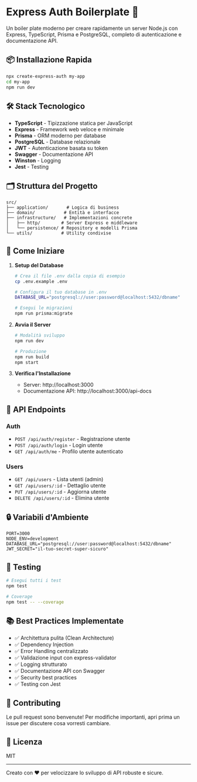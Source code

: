 # Express Auth Boilerplate 🚀

Un boiler plate moderno per creare rapidamente un server Node.js con Express, TypeScript, Prisma e PostgreSQL, completo di autenticazione e documentazione API.

## 📦 Installazione Rapida

```bash
npx create-express-auth my-app
cd my-app
npm run dev
```

## 🛠 Stack Tecnologico

- **TypeScript** - Tipizzazione statica per JavaScript
- **Express** - Framework web veloce e minimale
- **Prisma** - ORM moderno per database
- **PostgreSQL** - Database relazionale
- **JWT** - Autenticazione basata su token
- **Swagger** - Documentazione API
- **Winston** - Logging
- **Jest** - Testing

## 🗂 Struttura del Progetto

```
src/
├── application/       # Logica di business
├── domain/           # Entità e interfacce
├── infrastructure/   # Implementazioni concrete
│   ├── http/        # Server Express e middleware
│   └── persistence/ # Repository e modelli Prisma
└── utils/           # Utility condivise
```

## 🚀 Come Iniziare

1. **Setup del Database**

   ```bash
   # Crea il file .env dalla copia di esempio
   cp .env.example .env

   # Configura il tuo database in .env
   DATABASE_URL="postgresql://user:password@localhost:5432/dbname"

   # Esegui le migrazioni
   npm run prisma:migrate
   ```

2. **Avvia il Server**

   ```bash
   # Modalità sviluppo
   npm run dev

   # Produzione
   npm run build
   npm start
   ```

3. **Verifica l'Installazione**
   - Server: http://localhost:3000
   - Documentazione API: http://localhost:3000/api-docs

## 📝 API Endpoints

### Auth

- `POST /api/auth/register` - Registrazione utente
- `POST /api/auth/login` - Login utente
- `GET /api/auth/me` - Profilo utente autenticato

### Users

- `GET /api/users` - Lista utenti (admin)
- `GET /api/users/:id` - Dettaglio utente
- `PUT /api/users/:id` - Aggiorna utente
- `DELETE /api/users/:id` - Elimina utente

## 🔒 Variabili d'Ambiente

```env
PORT=3000
NODE_ENV=development
DATABASE_URL="postgresql://user:password@localhost:5432/dbname"
JWT_SECRET="il-tuo-secret-super-sicuro"
```

## 🧪 Testing

```bash
# Esegui tutti i test
npm test

# Coverage
npm test -- --coverage
```

## 📚 Best Practices Implementate

- ✅ Architettura pulita (Clean Architecture)
- ✅ Dependency Injection
- ✅ Error Handling centralizzato
- ✅ Validazione input con express-validator
- ✅ Logging strutturato
- ✅ Documentazione API con Swagger
- ✅ Security best practices
- ✅ Testing con Jest

## 🤝 Contributing

Le pull request sono benvenute! Per modifiche importanti, apri prima un issue per discutere cosa vorresti cambiare.

## 📄 Licenza

MIT

---

Creato con ❤️ per velocizzare lo sviluppo di API robuste e sicure.
